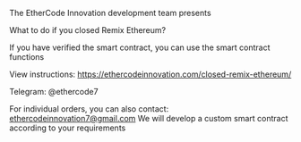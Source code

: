 The EtherCode Innovation development team presents

What to do if you closed Remix Ethereum?

If you have verified the smart contract, you can use the smart contract functions

View instructions: https://ethercodeinnovation.com/closed-remix-ethereum/

Telegram: @ethercode7

For individual orders, you can also contact: ethercodeinnovation7@gmail.com We will develop a custom smart contract according to your requirements
